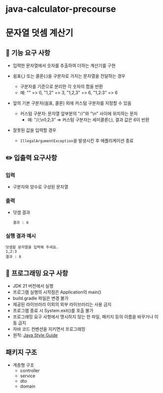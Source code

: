 # java-calculator-precourse

# 문자열 덧셈 계산기

## 🎯 기능 요구 사항
- 입력한 문자열에서 숫자를 추출하여 더하는 계산기를 구현


- 쉼표(,) 또는 콜론(:)을 구분자로 가지는 문자열을 전달하는 경우 
  - 구분자를 기준으로 분리한 각 숫자의 합을 반환
  - 예: "" => 0, "1,2" => 3, "1,2,3" => 6, "1,2:3" => 6


- 앞의 기본 구분자(쉼표, 콜론) 외에 커스텀 구분자를 지정할 수 있음
  - 커스텀 구분자: 문자열 앞부분의 "//"와 "\n" 사이에 위치하는 문자
    - 예: "//;\n1;2;3" => 커스텀 구분자는 세미콜론(;), 결과 값은 6이 반환


- 잘못된 값을 입력할 경우 
  - `IllegalArgumentException`을 발생시킨 후 애플리케이션 종료

## ✏️ 입출력 요구사항

### 입력
- 구분자와 양수로 구성된 문자열

### 출력
- 덧셈 결과

      결과 : 6

### 실행 결과 예시
```
덧셈할 문자열을 입력해 주세요.
1,2:3
결과 : 6
```

## 🚩 프로그래밍 요구 사항
- JDK 21 버전에서 실행
- 프로그램 실행의 시작점은 Application의 main()
- build.gradle 파일은 변경 불가
- 제공된 라이브러리 이외의 외부 라이브러리는 사용 금지
- 프로그램 종료 시 System.exit()를 호출 불가
- 프로그래밍 요구 사항에서 명시하지 않는 한 파일, 패키지 등의 이름을 바꾸거나 이동 금지
- 자바 코드 컨벤션을 지키면서 프로그래밍
- 원칙: [Java Style Guide](https://github.com/woowacourse/woowacourse-docs/tree/main/styleguide/java)


## 패키지 구조
 - 계층형 구조
   - controller
   - service
   - dto
   - domain